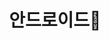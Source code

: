 ---
title: "안드로이드👾"
layout: category-group
category_title: "android"
author_profile: true
permalink: /android/
---